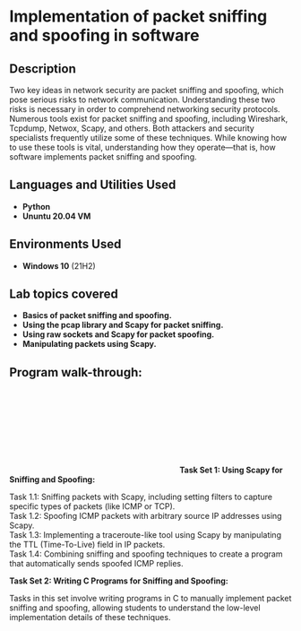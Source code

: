 <h1>Implementation of packet sniffing and spoofing in software</h1>



<h2>Description</h2>
Two key ideas in network security are packet sniffing and spoofing, which pose serious risks to network communication. Understanding these two risks is necessary in order to comprehend networking security protocols. Numerous tools exist for packet sniffing and spoofing, including Wireshark, Tcpdump, Netwox, Scapy, and others. Both attackers and security specialists frequently utilize some of these techniques. While knowing how to use these tools is vital, understanding how they operate—that is, how software implements packet sniffing and spoofing.
<br />


<h2>Languages and Utilities Used</h2>

- <b>Python</b> 
- <b>Ununtu 20.04 VM</b>

<h2>Environments Used </h2>

- <b>Windows 10</b> (21H2)

<h2> Lab topics covered</h2>

- <b>Basics of packet sniffing and spoofing.</b>
- <b>Using the pcap library and Scapy for packet sniffing.</b>
- <b>Using raw sockets and Scapy for packet spoofing.</b>
- <b>Manipulating packets using Scapy.</b>

<h2>Program walk-through:</h2>
<embed src a href="https://drive.google.com/file/d/1uCxoX4KH4VHQnJwIdMl1H1Zu7jlkE_vg/view" alt=""></a> </embed>
<b>Task Set 1: Using Scapy for Sniffing and Spoofing:</b>

Task 1.1: Sniffing packets with Scapy, including setting filters to capture specific types of packets (like ICMP or TCP).<br>
Task 1.2: Spoofing ICMP packets with arbitrary source IP addresses using Scapy.<br>
Task 1.3: Implementing a traceroute-like tool using Scapy by manipulating the TTL (Time-To-Live) field in IP packets.<br>
Task 1.4: Combining sniffing and spoofing techniques to create a program that automatically sends spoofed ICMP replies.<br>

<b>Task Set 2: Writing C Programs for Sniffing and Spoofing:</b>

Tasks in this set involve writing programs in C to manually implement packet sniffing and spoofing, allowing students to understand the low-level implementation details of these techniques.

